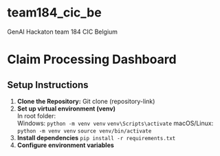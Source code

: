 # team184_cic_be
GenAI Hackaton  team 184 CIC Belgium

# Claim Processing Dashboard

## Setup Instructions

1. **Clone the Repository:**
Git clone (repository-link)
2. **Set up virtual environment (venv)**
<br>In root folder:
<br>Windows:
`python -m venv venv`
`venv\Scripts\activate`
macOS/Linux:
`python -m venv venv`
`source venv/bin/activate`
4. **Install dependencies**
`pip install -r requirements.txt`
5. **Configure environment variables**


